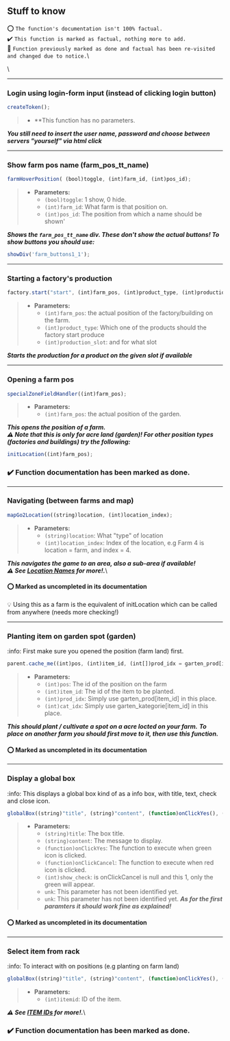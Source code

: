 ﻿## Stuff to know

 :o: ``The function's documentation isn't 100% factual.``\
 :heavy_check_mark: ``This function is marked as factual, nothing more to add.``\
 :raised_back_of_hand: ``Function previously marked as done and factual has been re-visited and changed due to notice.``\

\

***

### Login using login-form input (instead of clicking login button)

```javascript
createToken();
```
>* **This function has no parameters.

**_You still need to insert the user name, password and choose between servers "yourself" via html click_**

***

### Show farm pos name (farm_pos_tt_name)

```javascript
farmHoverPosition( (bool)toggle, (int)farm_id, (int)pos_id);
```
>* **Parameters:**
>    * `(bool)toggle`: 1 show, 0 hide.
>    * `(int)farm_id`: What farm is that position on.
>    * `(int)pos_id`: The position from which a name should be shown'

**_Shows the `farm_pos_tt_name` div. These don't show the actual buttons! To show buttons you should use:_**
```javascript
showDiv('farm_buttons1_1'); 
```


***

### Starting a factory's production

```javascript
factory.start("start", (int)farm_pos, (int)product_type, (int)production_slot);
```
>* **Parameters:**
>    * `(int)farm_pos`: the actual position of the factory/building on the farm.
>    * `(int)product_type`: Which one of the products should the factory start produce
>    * `(int)production_slot`: and for what slot

**_Starts the production for a product on the given slot if available_**

***

### Opening a farm pos

```javascript
specialZoneFieldHandler((int)farm_pos);
```
>* **Parameters:**
>    * `(int)farm_pos`: the actual position of the garden.

**_This opens the position of a  farm._**\
**_:warning: Note that this is only for acre land (garden)! For other position types (factories and buildings) try the following:_**

```javascript
initLocation((int)farm_pos);
```
### :heavy_check_mark: Function documentation has been marked as done.

***

### Navigating (between farms and map)

```javascript
mapGo2Location((string)location, (int)location_index);
```
>* **Parameters:**
>    * `(string)location`: What "type" of location
>    * `(int)location_index`: Index of the location, e.g Farm 4 is location = farm, and index = 4.

**_This navigates the game to an area, also a sub-area if available!_**\
**_:warning: See [Location Names](https://github.com/michael-fa/FarmBot/tree/master/MyFreeFarmer/location_names.md) for more!._**\
#### :o: Marked as uncompleted in its documentation
:bulb: Using this as a farm is the equivalent of initLocation which can be called from anywhere (needs more checking!)

***

### Planting item on garden spot (garden)

:info: First make sure you opened the position (farm land) first. 

```javascript
parent.cache_me((int)pos, (int)item_id, (int[])prod_idx = garten_prod[item_id], (int[])cat_idx = garten_kategorie[item_id]);
```
>* **Parameters:**
>    * `(int)pos`: The id of the position on the farm
>    * `(int)item_id`: The id of the item to be planted.
>    * `(int)prod_idx`: Simply use garten_prod[item_id] in this place.
>    * `(int)cat_idx`: Simply use garten_kategorie[item_id] in this place.

**_This should plant / cultivate a spot on a acre locted on your farm._**
**_To place on another farm you should first move to it, then use this function._**
#### :o: Marked as uncompleted in its documentation

***

### Display a global box

:info: This displays a global box kind of as a info box, with title, text, check and close icon.

```javascript
globalBox((string)"title", (string)"content", (function)onClickYes(), (function)onClickCancel, (bool)no_cancel);
```
>* **Parameters:**
>    * `(string)title`: The box title.
>    * `(string)content`: The message to display.
>    * `(function)onClickYes`: The function to execute when green icon is clicked.
>    * `(function)onClickCancel`: The function to execute when red icon is clicked.
>    * `(int)show_check`: is onClickCancel is null and this 1, only the green will appear.
>    * `unk`: This parameter has not been identified yet.
>    * `unk`: This parameter has not been identified yet.
**_As for the first paramters it should work fine as explained!_**
#### :o: Marked as uncompleted in its documentation

***

### Select item from rack

:info: To interact with on positions (e.g planting on farm land)
```javascript
globalBox((string)"title", (string)"content", (function)onClickYes(), (function)onClickCancel, (bool)no_cancel);
```
>* **Parameters:**
>    * `(int)itemid`: ID of the item.

**_:warning: See [ITEM IDs](https://github.com/michael-fa/FarmBot/blob/master/MyFreeFarmer/Docs/item_ids.md) for more!._**\
### :heavy_check_mark: Function documentation has been marked as done.